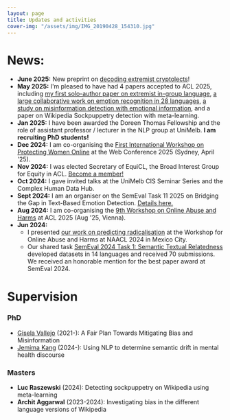 ```yaml
---
layout: page
title: Updates and activities
cover-img: "/assets/img/IMG_20190428_154310.jpg"
---
```

# News: 
* **June 2025:** New preprint on [decoding extremist cryptolects](https://arxiv.org/abs/2506.05635)! 
* **May 2025:** I'm pleased to have had 4 papers accepted to ACL 2025, including [my first solo-author paper on extremist in-group language](https://arxiv.org/abs/2409.19257), [a large collaborative work on emotion recognition in 28 languages](https://arxiv.org/abs/2502.11926), [a study on misinformation detection with emotional information](https://arxiv.org/abs/2406.11093), and a paper on Wikipedia Sockpuppetry detection with meta-learning.  
* **Jan 2025:** I have been awarded the Doreen Thomas Fellowship and the role of assistant professor / lecturer in the NLP group at UniMelb. **I am recruiting PhD students!**
* **Dec 2024:** I am co-organising the [First International Workshop on Protecting Women Online](https://tsww25.github.io/organisers.html) at the Web Conference 2025 (Sydney, April '25).
* **Nov 2024:** I was elected Secretary of EquiCL, the Broad Interest Group for Equity in ACL. [Become a member!](https://docs.google.com/forms/d/e/1FAIpQLScxNh80gaLx_a30W0feyYNwrZqokfXEsv3BlCCgjd1paIi_gw/viewform?usp=sharing)
* **Oct 2024:** I gave invited talks at the UniMelb CIS Seminar Series and the Complex Human Data Hub.
* **Sept 2024:** I am an organiser on the SemEval Task 11 2025 on Bridging the Gap in Text-Based Emotion Detection. [Details here.](https://www.aclweb.org/portal/content/first-cfp-semeval-shared-task-11-bridging-gap-text-base-emotion-detection)
* **Aug 2024:** I am co-organising the [9th Workshop on Online Abuse and Harms](https://www.workshopononlineabuse.com/) at ACL 2025 (Aug '25, Vienna).
* **Jun 2024:**
  - I presented [our work on predicting radicalisation](https://aclanthology.org/2024.woah-1.1/) at the Workshop for Online Abuse and Harms at NAACL 2024 in Mexico City.
  - Our shared task [SemEval 2024 Task 1: Semantic Textual Relatedness](https://github.com/semantic-textual-relatedness/Semantic_Relatedness_SemEval2024) developed datasets in 14 languages and received 70 submissions. We received an honorable mention for the best paper award at SemEval 2024. 

# Supervision
### PhD
- [Gisela Vallejo](http://gvallejo.co/) (2021-): A Fair Plan Towards Mitigating Bias and Misinformation
- [Jemima Kang](https://cis.unimelb.edu.au/people/students/jemima-kang) (2024-): Using NLP to determine semantic drift in mental health discourse

### Masters
- **Luc Raszewski** (2024): Detecting sockpuppetry on Wikipedia using meta-learning
- **Archit Aggarwal** (2023-2024): Investigating bias in the different language versions of Wikipedia
